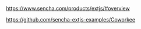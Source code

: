 https://www.sencha.com/products/extjs/#overview

https://github.com/sencha-extjs-examples/Coworkee





